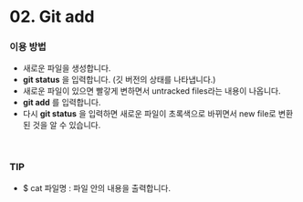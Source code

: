 # 02. Git add

### 이용 방법

- 새로운 파일을 생성합니다.
- **git status** 을 입력합니다. (깃 버전의 상태를 나타냅니다.)
- 새로운 파일이 있으면 빨갛게 변하면서 untracked files라는 내용이 나옵니다.
- **git add** 를 입력합니다.
- 다시 **git status** 을 입력하면 새로운 파일이 초록색으로 바뀌면서 new file로 변환된 것을 알 수 있습니다.
<br>


### TIP

- $ cat 파일명 : 파일 안의 내용을 출력합니다.
